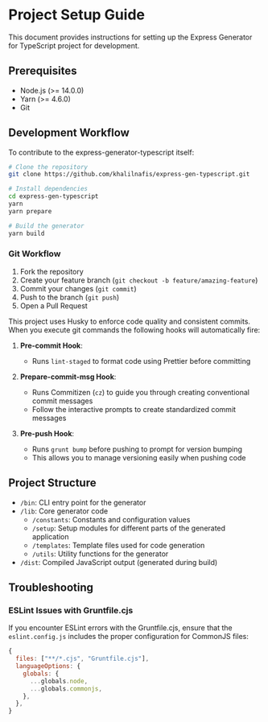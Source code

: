 # Project Setup Guide

This document provides instructions for setting up the Express Generator for TypeScript project for development.

## Prerequisites

- Node.js (>= 14.0.0)
- Yarn (>= 4.6.0)
- Git

## Development Workflow

To contribute to the express-generator-typescript itself:

```bash
# Clone the repository
git clone https://github.com/khalilnafis/express-gen-typescript.git

# Install dependencies
cd express-gen-typescript
yarn
yarn prepare

# Build the generator
yarn build

```

### Git Workflow

1. Fork the repository
2. Create your feature branch (`git checkout -b feature/amazing-feature`)
3. Commit your changes (`git commit`)
4. Push to the branch (`git push`)
5. Open a Pull Request

This project uses Husky to enforce code quality and consistent commits. When you execute git commands the following hooks will automatically fire:

1. **Pre-commit Hook**:

   - Runs `lint-staged` to format code using Prettier before committing

2. **Prepare-commit-msg Hook**:

   - Runs Commitizen (`cz`) to guide you through creating conventional commit messages
   - Follow the interactive prompts to create standardized commit messages

3. **Pre-push Hook**:
   - Runs `grunt bump` before pushing to prompt for version bumping
   - This allows you to manage versioning easily when pushing code

## Project Structure

- `/bin`: CLI entry point for the generator
- `/lib`: Core generator code
  - `/constants`: Constants and configuration values
  - `/setup`: Setup modules for different parts of the generated application
  - `/templates`: Template files used for code generation
  - `/utils`: Utility functions for the generator
- `/dist`: Compiled JavaScript output (generated during build)

## Troubleshooting

### ESLint Issues with Gruntfile.cjs

If you encounter ESLint errors with the Gruntfile.cjs, ensure that the `eslint.config.js` includes the proper configuration for CommonJS files:

```javascript
{
  files: ["**/*.cjs", "Gruntfile.cjs"],
  languageOptions: {
    globals: {
      ...globals.node,
      ...globals.commonjs,
    },
  },
}
```
